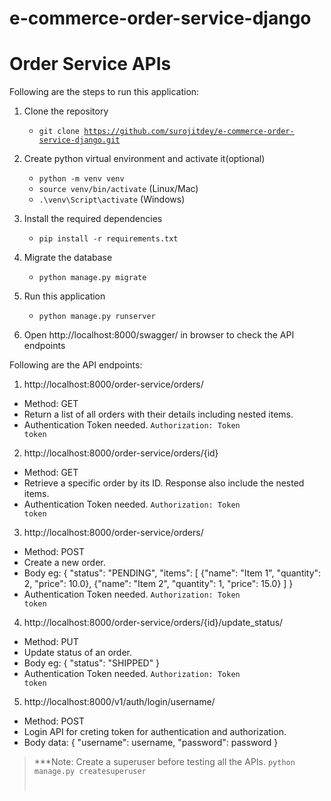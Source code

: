 # e-commerce-order-service-django

# Order Service APIs

Following are the steps to run this application:
1. Clone the repository
    - <code>git clone https://github.com/surojitdey/e-commerce-order-service-django.git</code>
2. Create python virtual environment and activate it(optional)
    - <code>python -m venv venv</code>
    - <code>source venv/bin/activate</code> (Linux/Mac)
    - <code>.\venv\Script\activate</code> (Windows)

3. Install the required dependencies
    - <code>pip install -r requirements.txt</code>

4. Migrate the database 
    - <code>python manage.py migrate</code> 

5. Run this application
    - <code>python manage.py runserver</code> 

6. Open <url>http://localhost:8000/swagger/</url> in browser to check the API endpoints

Following are the API endpoints:
1.  http://localhost:8000/order-service/orders/
  - Method: GET
  - Return a list of all orders with their details including nested items.
  - Authentication Token needed. <code>Authorization: Token token</code>
2.  http://localhost:8000/order-service/orders/{id}
  - Method: GET
  - Retrieve a specific order by its ID. Response also include the nested items.
  - Authentication Token needed. <code>Authorization: Token token</code>
3.  http://localhost:8000/order-service/orders/
  - Method: POST
  - Create a new order.
  - Body eg: {
      "status": "PENDING",
      "items": [
        {"name": "Item 1", "quantity": 2, "price": 10.0},
        {"name": "Item 2", "quantity": 1, "price": 15.0}
      ]
    }
  - Authentication Token needed. <code>Authorization: Token token</code>
4.  http://localhost:8000/order-service/orders/{id}/update_status/
  - Method: PUT
  - Update status of an order.
  - Body eg: {
      "status": "SHIPPED"
    }
  - Authentication Token needed. <code>Authorization: Token token</code>
5.  http://localhost:8000/v1/auth/login/username/
  - Method: POST
  - Login API for creting token for authentication and authorization.
  - Body data: { "username": username, "password": password }
  
> ***Note: Create a superuser before testing all the APIs. <code>python manage.py createsuperuser<code>
 
